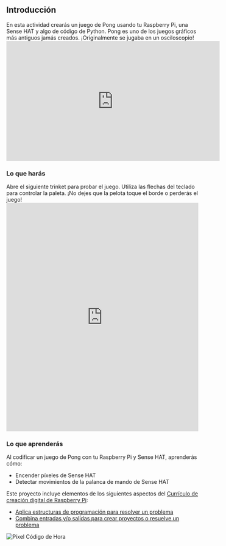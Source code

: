 ## Introducción

En esta actividad crearás un juego de Pong usando tu Raspberry Pi, una Sense HAT y algo de código de Python. Pong es uno de los juegos gráficos más antiguos jamás creados. ¡Originalmente se jugaba en un osciloscopio! <iframe width="560" height="315" src="https://www.youtube.com/embed/bzEBOjvA11w" frameborder="0" allowfullscreen></iframe>

### Lo que harás

Abre el siguiente trinket para probar el juego. Utiliza las flechas del teclado para controlar la paleta. ¡No dejes que la pelota toque el borde o perderás el juego! <iframe src="https://trinket.io/embed/python/546e658d41?outputOnly=true&runOption=run&start=result" width="100%" height="600" frameborder="0" marginwidth="0" marginheight="0" allowfullscreen></iframe>

### Lo que aprenderás
Al codificar un juego de Pong con tu Raspberry Pi y Sense HAT, aprenderás cómo:

- Encender píxeles de Sense HAT
- Detectar movimientos de la palanca de mando de Sense HAT

Este proyecto incluye elementos de los siguientes aspectos del [Currículo de creación digital de Raspberry Pi](https://www.raspberrypi.org/curriculum/):

- [Aplica estructuras de programación para resolver un problema](https://www.raspberrypi.org/curriculum/programming/builder)
- [Combina entradas y/o salidas para crear proyectos o resuelve un problema](https://www.raspberrypi.org/curriculum/physical-computing/builder)

![Píxel Código de Hora](http://code.org/api/hour/begin_raspberrypi_pong.png)
